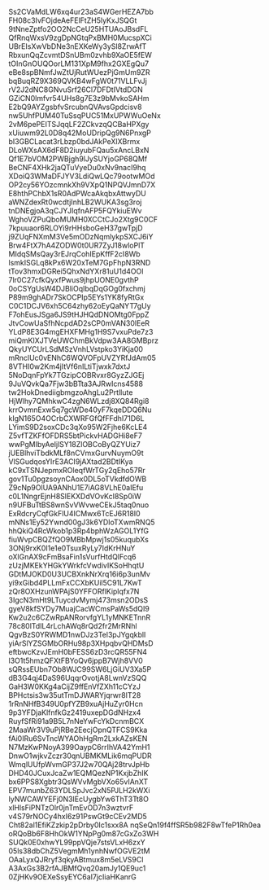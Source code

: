 Ss2CVaMdLW6xq4ur23aS4WGerHEZA7bb
FH08c3IvFOjdeAeFElFtZH5lyKxJSQGt
9tNneZptfo2OO2NcCeU25HTUAoJBsdFL
QfRnqWxsV9zgDpNGtqPxBMH0MucspXCi
UBrEIsXwVbDNe3nEXKeWy3ySl8ZrwAfT
RbxunQqZcvmtDSnUBm0zvhb9XaOE5fEW
tOInGnOUQOorLM131XpM9fhx2GXEgQu7
eBe8spBNmfJwZtUjRutWUezPjGmUm9ZR
bqBuqRZ9X369QVKB4wFgW0t71VLLFvJj
rV2J2dNC8GNvuSrf26Cl7DFDtIVtdDGN
GZiCN0lmfvr54UHs8g7E3z9bMvkoSAHm
E2bQ9AYZgsbfvSrcubnQVAvsGpdcisv8
nw5UhfPUM40TuSsqPUC51MxUPWWuOeNx
2vM6pePEITSJqqLF2ZCkvzqQCBaHPXgy
xUiuwm92L0D8q42MoUDripQg9N6PnxgP
bI3GBCLacat3rLbzp0bdJAkPeXlXBrmx
DLoWXsAX6dF8D2iuyubFQau5xAncLBxN
Qf1E7bVOM2PWBjgh9lJySUYjoGP68QMf
BeCNF4XHk2jaQTuVyeDu0xNv9nacI9hq
XDoiQ3WMaDFJYV3LdiQwLQc79ootwMOd
OP2cy56YOzcmnkXh9VXpQ1NPQVJmnD7X
E8hthPChbX1sR0AdPWcaAkqbxAttwyDU
aWNZdexRt0wcdtjInhLB2WUKA3sg3roj
tnDNEgjoA3qCJYJIqfnAFP5FQYkiuEWv
WghoVZPuQboMUMH0XCCtCJo2Xtg9C0CF
7kpuuaor6RLOYi9rHHsboGeH37gwTpjD
j9ZUqFNXmM3Ve5mODzNqmlykpSXCJ6iY
Brw4FtX7hA4ZODW0t0UR7ZyJ18wloPlT
MIdqSMsQay3rEJrqCohIEpKffF2cI8Wb
lsmkISGLq8kPx6W20xTeM7GpFhpN3RND
tTov3hmxDGRei5QhxNdYXr81uU1d4OOl
7lr0C27cfkQyxfPwus9jhpUONE0gvthP
0oCSYgUsW4DJBliOqIbqDqGOg0fxchmj
P89m9ghADr7SkOCPIp5EYs1YK8fyRtGx
C0C1DCJV6xh5C64zhy62oEyQaNYT7gUy
F7ohEusJSga6JS9tHJHQdDNOMtg0FppZ
JtvCowUaSfhNcpdAD2sCP0mVAN30lEeR
YLdP8E3G4mgEHXFMHg1H9S7vxuPde7z3
miQmKlXJTVeUWChmBkVdpw3AA8GMBprz
QkyUYCUrLSdMSzVnhLVstpko3YiKja00
mRnclUc0vENhC6WQVOFpUVZYRfJdAm05
8VTHI0w2Km4jItVf6nILtiTjwxk7dxtJ
5NoDqnFpYk7TGzipCOBRvxr8GyzZJGEj
9JuVQvkQa7Fjw3bBTta3AJRwIcns4588
tw2HokDnediigbmgzoAhgLu2Prtllute
HjWlhy7QMhkwC4zgN6WLzdj8XQ84Rgi8
krrOvmnExw5q7gcWDe40yF7kqeDDQ6Nu
kIgN165O4OCrbCXWRFGfQfFFdhI71D6L
LYimS9D2soxCDc3qXo95W2Fjhe6KcLE4
Z5vfTZKFfOFDRS5btPickvHADGHi8eF7
wwPgMIbyAeIjlSY18ZlOBCoByQZYUiz7
jUEBlhviTbdkMLf8nCVmxGurvNuymO9t
VlSGudqosYIrE3ACI9jAXtad2BDtIKya
kC9xTSNJepmxROleqfWrTGy2qEho57Rr
gov1Tu0pgzsoynCAox0DL5oTVkdfdOWB
Z9cNp9OlUA9ANhU1E7iAG8VLhE0aIEfu
c0L1NngrEjnH8SlEKXDdVOvKcI8Sp0iW
n9UFBuTtBS8wnSvVWvweCEkJ5taq0nuo
ExRdcryCqfGkFlU4ICMwx6TcEJ6R18I0
mNNs1Ey52Ywnd00gJ3k6YDIoTXwmRNQ5
hhQkiQ4RcWkob1p3Rp4bphWzAGOL1YfG
fiuWvpCBQZfQO9MBbMpwj1s05kuqubXs
3ONj9rxK0I1e1e0TsuxRyLy7IdKrHNuY
oXlGnAX9cFmBsaFin1sVurfHtdQlFcq6
zUzjMKEkYHGkYWrkfcVwdivIKSoHhqtU
GDtMJOKD0U3UCBXnkNrXrq16i6p3unMv
yi9xGibd4PLLmFxCCXbKUil5C91L7KwT
zQr8OXHzunWPAjS0YFFORflKiplqfx7N
3IgcN3mHt9LTuycdvMymj473msn2ODsS
gyeV8kfSYDy7MuajCacWCmsPaWs5dQI9
Kw2u2c6CZwRpANRorvfgYL1yMNKETnnR
78c80lTdIL4rLchAWq8rQd2fr2MrRNhl
QgvBzS0YRWMD1nwDJz3Tel3pJYgqkblI
yiArSlYZSGMbORHu98p3XHpqbvQHDMsD
eftbwcKzvJEmH0bFESS6zD3rcQR55FN4
l3O1t5hmzQFXtFBYoQv6jppB7Wjh8VV0
sQRssEUbn7Ob8WJC99SW6LjGiUV3Xa5P
dB3G4qj4DaS96UqqrOvotjA8LwnVzSQQ
GaH3W0KKg4aCijZ9ffEnVfZXh11cCYzJ
BPHctsis3w35utTmDJWARYjqrwr8lT28
1rRnNHfB349U0pfYZB9xuAjHuZyr0Hcn
9p3YFDjaKlfnfkGz2419uxepDGdNHzx4
RuyfSfRi91a9B5L7nNeYwFcYkDcnmBCX
2MaaWr3V9uPjRBe2EecjOpnQTFCS9Kka
fAi0IRu6SvTncWYAOhHgRm2LxkAZsKEN
N7MzKwPNoyA399OaypC6rrIhVA42YmH1
DnwO1wjkvZczr30qnUBMKMLik6mqPUDR
WmqlUUfpWvmGP37J2w70QAj28trvJpHb
DHD40JCuxJcaZw1EQMQezNP1KxjbZhIK
bx6PPS8Xgbtr3QsWVvMgbVXo65vIAnXT
EPV7munbZ63YDLSpJvc2xN5PJLH2kWXi
IyNWCAWYEFj0N3IEcUygbYw6ThT3Tt8O
xlHlsFiPNTzOlr0jnTmEvOD7n3wztvrF
v4S79rNOCy4hxI6z91PswGt9cCEv2MD5
Cht82al1EfiKZzkip2pDrby0Ic1sxx8A
nqSeQn19f4ffSR5b982F8wTfeP1Rh0ea
oRQoBb6F8HhOkW1YNpPg0m87cGxZo3WH
SUQk0E0xhwYL99ppVQje7stsVLxH6zxY
05ls38dbChZ5VegmMh1ynhNwfOGVE2tM
OAaLyxQJRryf3qkyABtmux8m5eLVS9Cl
A3AxGs3B2rfAJBMfQvq20amJy1QE9uc1
0ZjHKv9OEXeSsyEYC6aI7jcIiaHKanrG
